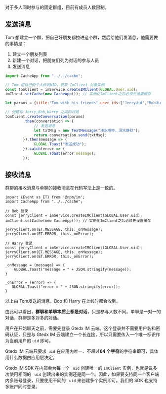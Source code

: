 对于多人同时参与的固定群组，目前有成员人数限制。

## 发送消息

Tom 想建立一个群，把自己好朋友都拉进这个群，然后给他们发消息，他需要做的事情是：

1. 建立一个朋友列表
2. 新建一个对话，把朋友们列为对话的参与人员
3. 发送消息


```JavaScript
import CacheApp from "../../cache";

// Tom 用自己的个人标识UID，获取 ImClient 对象实例
const tomClient = imService.createIMClient(GLOBAL.User.uid);
imClient.setCache(new CacheApp()); // 实例化ImClient之后必须先设置缓存

let params = {title:"Tom with his friends",user_ids:["JerryUid","BobUid","HarryUid"]};

// 创建与 Jerry,Bob,Harry 之间的对话
tomClient.createConversation(params)
        .then(conversation => {
        	 // 发送消息
        	 let txtMsg = new TextMessage("浅水喧哗，深水静默");
             return conversation.send(txtMsg);
        }).then(message => {
             GLOBAL.Toast("发送成功");
        }).catch(error => {
         	 GLOBAL.Toast(error.message);
        });
```



## 接收消息

群聊的接收消息与单聊的接收消息在代码写法上是一致的。



```
import {Event as ET} from '@npm/im';
import CacheApp from "../../cache";

// Bob 登录
const jerryClient = imService.createIMClient(GLOBAL.User.uid);
imClient.setCache(new CacheApp()); // 实例化ImClient之后必须先设置缓存

jerryClient.on(ET.MESSAGE, this._onMessage);
jerryClient.on(ET.ERROR, this._onError);

// Harry 登录
const jerryClient = imService.createIMClient(GLOBAL.User.uid);
jerryClient.on(ET.MESSAGE, this._onMessage);
jerryClient.on(ET.ERROR, this._onError);
        
_onMessage = (message) => {
    GLOBAL.Toast("message = " + JSON.stringify(message));
}

_onError = (error) => {
   GLOBAL.Toast("error = " + JSON.stringify(error));
}
```
以上由 Tom发送的消息，Bob 和 Harry 在上线时都会收到。

由此可以看出，**群聊和单聊本质上都是对话**，只是参与人数不同。单聊是一对一的对话，群聊是多对多的对话。

用户在开始聊天之前，需要先登录 Gtedx IM 云端。这个登录并不需要用户名和密码认证，只是与 Gtedx IM 云端建立一个长连接，所以只需要传入一个唯一标识作为当前用户的 `uid` 即可。

Gtedx IM  云端只要求` uid` 在应用内唯一、不超过**64 个字符**的字符串即可，具体用什么数据由应用层决定。

Gtedx IM SDK 在内部会为每一个 ` uid` 创建唯一的 `ImClient` 实例，也就是说多次使用相同的 ` uid` 创建出来的实例还是同一个。因此，如果要支持同一个客户端内多账号登录，只要使用不同的 ` uid` 来创建多个实例即可。我们的 SDK 也支持多账户同时登录。
